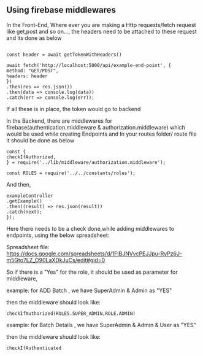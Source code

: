 ## Using firebase middlewares

In the Front-End, Where ever you are making a Http requests/fetch request like get,post and so on..., the headers need to be attached to these request and its done as below

```import {getTokenWithHeaders} from '../../firebase/getTokenWithHeaders'

const header = await getTokenWithHeaders()

await fetch('http://localhost:5000/api/example-end-point', {
method: "GET/POST",
headers: header
})
.then(res => res.json())
.then(data => console.log(data))
.catch(err => console.log(err));
```

If all these is in place, the token would go to backend

In the Backend, there are middlewares for firebase(authentication.middleware & authorization.middleware) which would be used while creating Endpoints and In your routes folder/ route file it should be done as below

```const exampleController = require('../controllers/example.controller');
const {
checkIfAuthorized,
} = require('../lib/middleware/authorization.middleware');

const ROLES = require('../../constants/roles');
```

And then,

```router.get('/',checkIfAuthorized(ROLES.SUPER_ADMIN),(req, res, next) => {
exampleController
.getExample()
.then((result) => res.json(result))
.catch(next);
});
```

Here there needs to be a check done,while adding middlewares to endpoints, using the below spreadsheet:

Spreadsheet file:
https://docs.google.com/spreadsheets/d/1FlBJNVvcPEJJpu-RyPz6J-m5Gto7LZ_O90LaXDkJuCs/edit#gid=0

So if there is a "Yes" for the role, it should be used as parameter for middleware,

example: for ADD Batch , we have SuperAdmin & Admin as "YES"

then the middleware should look like:

`checkIfAuthorized(ROLES.SUPER_ADMIN,ROLE.ADMIN)`

example: for Batch Details , we have SuperAdmin & Admin & User as "YES"

then the middleware should look like:

`checkIfAuthenticated`
